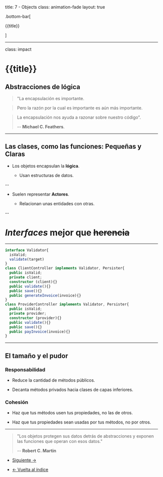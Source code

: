 title: 7 - Objects
class: animation-fade
layout: true

.bottom-bar[

{{title}}

]

---

class: impact

# {{title}}

## Abstracciones de lógica

> "La encapsulación es importante.

> Pero la razón por la cual es importante es aún más importante.

> La encapsulación nos ayuda a razonar sobre nuestro código".
>
> -- **Michael C. Feathers**.

---

## Las clases, como las funciones: Pequeñas y Claras

- Los objetos encapsulan la **lógica**.

  - Usan estructuras de datos.

--

- Suelen representar **Actores**.

  - Relacionan unas entidades con otras.

--

# _Interfaces_ mejor que ~~herencia~~

---

```typescript
interface Validator{
  isValid;
  validate(target)
}
class ClientController implements Validator, Persister{
  public isValid;
  private client;
  constructor (client){}
  public validate(){}
  public save(){}
  public generateInvoice(invoice){}
}
class ProviderController implements Validator, Persister{
  public isValid;
  private provider;
  constructor (provider){}
  public validate(){}
  public save(){}
  public payInvoice(invoice){}
}
```

---
## El tamaño y el pudor


### Responsabilidad

- Reduce la cantidad de métodos públicos.

- Decanta métodos privados hacia clases de capas inferiores.

### Cohesión

- Haz que tus métodos usen tus propiedades, no las de otros.

- Haz que tus propiedades sean usadas por tus métodos, no por otros.

---

> "Los objetos protegen sus datos detrás de abstracciones y exponen las funciones que operan con esos datos."
>
> -- **Robert C. Martin**

- [Siguiente ->](./8-extra.html)

- [<- Vuelta al índice ](./)
